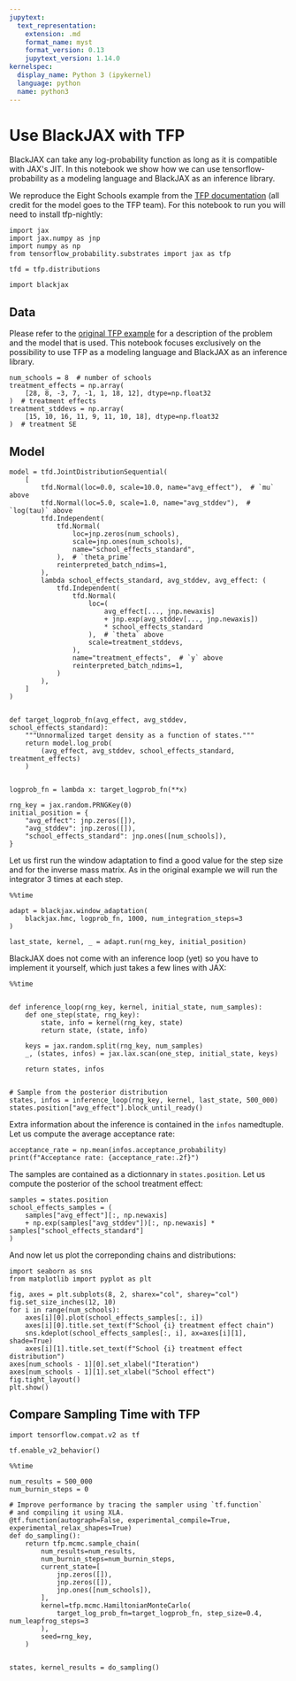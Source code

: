 ```yaml
---
jupytext:
  text_representation:
    extension: .md
    format_name: myst
    format_version: 0.13
    jupytext_version: 1.14.0
kernelspec:
  display_name: Python 3 (ipykernel)
  language: python
  name: python3
---
```


# Use BlackJAX with TFP

BlackJAX can take any log-probability function as long as it is compatible with JAX's JIT. In this notebook we show how we can use tensorflow-probability as a modeling language and BlackJAX as an inference library.

We reproduce the Eight Schools example from the [TFP documentation](https://www.tensorflow.org/probability/examples/Eight_Schools) (all credit for the model goes to the TFP team). For this notebook to run you will need to install tfp-nightly:

```{code-cell} ipython3
import jax
import jax.numpy as jnp
import numpy as np
from tensorflow_probability.substrates import jax as tfp

tfd = tfp.distributions

import blackjax
```

## Data

Please refer to the [original TFP example](https://www.tensorflow.org/probability/examples/Eight_Schools) for a description of the problem and the model that is used. This notebook focuses exclusively on the possibility to use TFP as a modeling language and BlackJAX as an inference library.

```{code-cell} ipython3
num_schools = 8  # number of schools
treatment_effects = np.array(
    [28, 8, -3, 7, -1, 1, 18, 12], dtype=np.float32
)  # treatment effects
treatment_stddevs = np.array(
    [15, 10, 16, 11, 9, 11, 10, 18], dtype=np.float32
)  # treatment SE
```

## Model

```{code-cell} ipython3
model = tfd.JointDistributionSequential(
    [
        tfd.Normal(loc=0.0, scale=10.0, name="avg_effect"),  # `mu` above
        tfd.Normal(loc=5.0, scale=1.0, name="avg_stddev"),  # `log(tau)` above
        tfd.Independent(
            tfd.Normal(
                loc=jnp.zeros(num_schools),
                scale=jnp.ones(num_schools),
                name="school_effects_standard",
            ),  # `theta_prime`
            reinterpreted_batch_ndims=1,
        ),
        lambda school_effects_standard, avg_stddev, avg_effect: (
            tfd.Independent(
                tfd.Normal(
                    loc=(
                        avg_effect[..., jnp.newaxis]
                        + jnp.exp(avg_stddev[..., jnp.newaxis])
                        * school_effects_standard
                    ),  # `theta` above
                    scale=treatment_stddevs,
                ),
                name="treatment_effects",  # `y` above
                reinterpreted_batch_ndims=1,
            )
        ),
    ]
)


def target_logprob_fn(avg_effect, avg_stddev, school_effects_standard):
    """Unnormalized target density as a function of states."""
    return model.log_prob(
        (avg_effect, avg_stddev, school_effects_standard, treatment_effects)
    )


logprob_fn = lambda x: target_logprob_fn(**x)
```

```{code-cell} ipython3
rng_key = jax.random.PRNGKey(0)
initial_position = {
    "avg_effect": jnp.zeros([]),
    "avg_stddev": jnp.zeros([]),
    "school_effects_standard": jnp.ones([num_schools]),
}
```

Let us first run the window adaptation to find a good value for the step size and for the inverse mass matrix. As in the original example we will run the integrator 3 times at each step.

```{code-cell} ipython3
%%time

adapt = blackjax.window_adaptation(
    blackjax.hmc, logprob_fn, 1000, num_integration_steps=3
)

last_state, kernel, _ = adapt.run(rng_key, initial_position)
```

BlackJAX does not come with an inference loop (yet) so you have to implement it yourself, which just takes a few lines with JAX:

```{code-cell} ipython3
%%time


def inference_loop(rng_key, kernel, initial_state, num_samples):
    def one_step(state, rng_key):
        state, info = kernel(rng_key, state)
        return state, (state, info)

    keys = jax.random.split(rng_key, num_samples)
    _, (states, infos) = jax.lax.scan(one_step, initial_state, keys)

    return states, infos


# Sample from the posterior distribution
states, infos = inference_loop(rng_key, kernel, last_state, 500_000)
states.position["avg_effect"].block_until_ready()
```

Extra information about the inference is contained in the `infos` namedtuple. Let us compute the average acceptance rate:

```{code-cell} ipython3
acceptance_rate = np.mean(infos.acceptance_probability)
print(f"Acceptance rate: {acceptance_rate:.2f}")
```

The samples are contained as a dictionnary in `states.position`. Let us compute the posterior of the school treatment effect:

```{code-cell} ipython3
samples = states.position
school_effects_samples = (
    samples["avg_effect"][:, np.newaxis]
    + np.exp(samples["avg_stddev"])[:, np.newaxis] * samples["school_effects_standard"]
)
```

And now let us plot the correponding chains and distributions:

```{code-cell} ipython3
import seaborn as sns
from matplotlib import pyplot as plt

fig, axes = plt.subplots(8, 2, sharex="col", sharey="col")
fig.set_size_inches(12, 10)
for i in range(num_schools):
    axes[i][0].plot(school_effects_samples[:, i])
    axes[i][0].title.set_text(f"School {i} treatment effect chain")
    sns.kdeplot(school_effects_samples[:, i], ax=axes[i][1], shade=True)
    axes[i][1].title.set_text(f"School {i} treatment effect distribution")
axes[num_schools - 1][0].set_xlabel("Iteration")
axes[num_schools - 1][1].set_xlabel("School effect")
fig.tight_layout()
plt.show()
```

## Compare Sampling Time with TFP

```{code-cell} ipython3
import tensorflow.compat.v2 as tf

tf.enable_v2_behavior()
```

```{code-cell} ipython3
%%time

num_results = 500_000
num_burnin_steps = 0

# Improve performance by tracing the sampler using `tf.function`
# and compiling it using XLA.
@tf.function(autograph=False, experimental_compile=True, experimental_relax_shapes=True)
def do_sampling():
    return tfp.mcmc.sample_chain(
        num_results=num_results,
        num_burnin_steps=num_burnin_steps,
        current_state=[
            jnp.zeros([]),
            jnp.zeros([]),
            jnp.ones([num_schools]),
        ],
        kernel=tfp.mcmc.HamiltonianMonteCarlo(
            target_log_prob_fn=target_logprob_fn, step_size=0.4, num_leapfrog_steps=3
        ),
        seed=rng_key,
    )


states, kernel_results = do_sampling()
```
